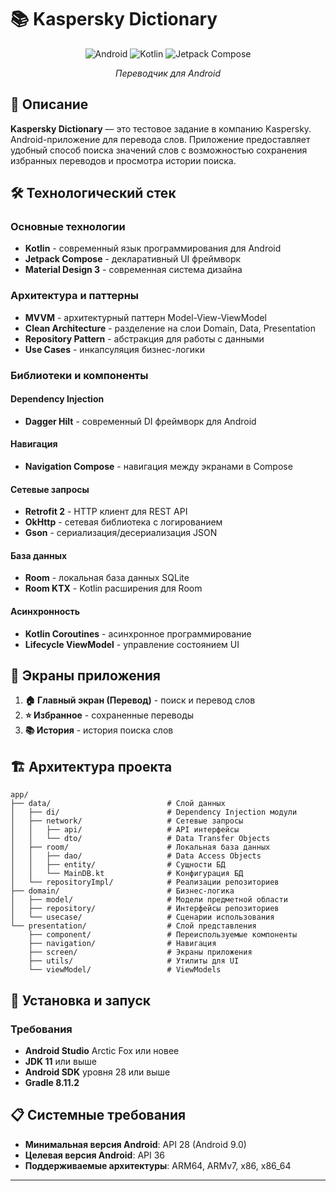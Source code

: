 # 📚 Kaspersky Dictionary

<div align="center">

![Android](https://img.shields.io/badge/Android-3DDC84?style=for-the-badge&logo=android&logoColor=white)
![Kotlin](https://img.shields.io/badge/kotlin-%237F52FF.svg?style=for-the-badge&logo=kotlin&logoColor=white)
![Jetpack Compose](https://img.shields.io/badge/Jetpack%20Compose-4285F4?style=for-the-badge&logo=jetpackcompose&logoColor=white)

*Переводчик для Android*

</div>

## 🚀 Описание

**Kaspersky Dictionary** — это тестовое задание в компанию Kaspersky. Android-приложение для перевода слов. Приложение предоставляет удобный способ поиска значений слов с возможностью сохранения избранных переводов и просмотра истории поиска.

## 🛠 Технологический стек

### Основные технологии
- **Kotlin** - современный язык программирования для Android
- **Jetpack Compose** - декларативный UI фреймворк
- **Material Design 3** - современная система дизайна

### Архитектура и паттерны
- **MVVM** - архитектурный паттерн Model-View-ViewModel
- **Clean Architecture** - разделение на слои Domain, Data, Presentation
- **Repository Pattern** - абстракция для работы с данными
- **Use Cases** - инкапсуляция бизнес-логики

### Библиотеки и компоненты

#### Dependency Injection
- **Dagger Hilt** - современный DI фреймворк для Android

#### Навигация
- **Navigation Compose** - навигация между экранами в Compose

#### Сетевые запросы
- **Retrofit 2** - HTTP клиент для REST API
- **OkHttp** - сетевая библиотека с логированием
- **Gson** - сериализация/десериализация JSON

#### База данных
- **Room** - локальная база данных SQLite
- **Room KTX** - Kotlin расширения для Room

#### Асинхронность
- **Kotlin Coroutines** - асинхронное программирование
- **Lifecycle ViewModel** - управление состоянием UI

## 📱 Экраны приложения

1. **🏠 Главный экран (Перевод)** - поиск и перевод слов
2. **⭐ Избранное** - сохраненные переводы
3. **📚 История** - история поиска слов

## 🏗 Архитектура проекта

```
app/
├── data/                          # Слой данных
│   ├── di/                        # Dependency Injection модули
│   ├── network/                   # Сетевые запросы
│   │   ├── api/                   # API интерфейсы
│   │   └── dto/                   # Data Transfer Objects
│   ├── room/                      # Локальная база данных
│   │   ├── dao/                   # Data Access Objects
│   │   ├── entity/                # Сущности БД
│   │   └── MainDB.kt              # Конфигурация БД
│   └── repositoryImpl/            # Реализации репозиториев
├── domain/                        # Бизнес-логика
│   ├── model/                     # Модели предметной области
│   ├── repository/                # Интерфейсы репозиториев
│   └── usecase/                   # Сценарии использования
└── presentation/                  # Слой представления
    ├── component/                 # Переиспользуемые компоненты
    ├── navigation/                # Навигация
    ├── screen/                    # Экраны приложения
    ├── utils/                     # Утилиты для UI
    └── viewModel/                 # ViewModels
```

## 🚀 Установка и запуск

### Требования
- **Android Studio** Arctic Fox или новее
- **JDK 11** или выше
- **Android SDK** уровня 28 или выше
- **Gradle 8.11.2**

## 📋 Системные требования

- **Минимальная версия Android**: API 28 (Android 9.0)
- **Целевая версия Android**: API 36
- **Поддерживаемые архитектуры**: ARM64, ARMv7, x86, x86_64
---

<div align="center">

</div>
